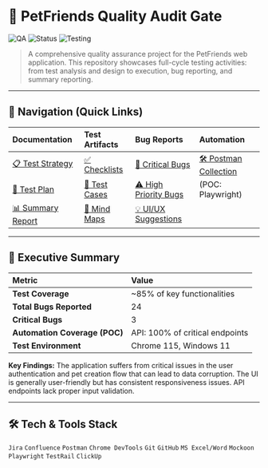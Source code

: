 # 🐾 PetFriends Quality Audit Gate

![QA](https://img.shields.io/badge/Level-Junior%20QA-success?style=for-the-badge&logo=testrail)
![Status](https://img.shields.io/badge/Status-Complete-green?style=for-the-badge)
![Testing](https://img.shields.io/badge/Testing-Manual%20%7C%20API%20%7C%20UI-blue?style=for-the-badge)

> A comprehensive quality assurance project for the PetFriends web application. This repository showcases full-cycle testing activities: from test analysis and design to execution, bug reporting, and summary reporting.

---

## 📖 Navigation (Quick Links)

| **Documentation** | **Test Artifacts** | **Bug Reports** | **Automation** |
| :--- | :--- | :--- | :--- |
| [📋 Test Strategy](1-documentation/Test_Strategy.md) | [✅ Checklists](2-test-design/checklists/) | [🐞 Critical Bugs](3-bug-reports/critical/) | [🛠 Postman Collection](4-automation/postman-collection/) |
| [📅 Test Plan](1-documentation/Test_Plan.md) | [🧪 Test Cases](2-test-design/test-cases/) | [⚠️ High Priority Bugs](3-bug-reports/high/) | (POC: Playwright) |
| [📊 Summary Report](1-documentation/Test_Summary_Report.md) | [🧠 Mind Maps](2-test-design/mind-maps/) | [💡 UI/UX Suggestions](3-bug-reports/ui-ux-suggestions/) | |

---

## 🎯 Executive Summary

| Metric | Value |
| :--- | :--- |
| **Test Coverage** | ~85% of key functionalities |
| **Total Bugs Reported** | 24 |
| **Critical Bugs** | 3 |
| **Automation Coverage (POC)** | API: 100% of critical endpoints |
| **Test Environment** | Chrome 115, Windows 11 |

**Key Findings:** The application suffers from critical issues in the user authentication and pet creation flow that can lead to data corruption. The UI is generally user-friendly but has consistent responsiveness issues. API endpoints lack proper input validation.

---

## 🛠 Tech & Tools Stack

`Jira` `Confluence` `Postman` `Chrome DevTools` `Git` `GitHub` `MS Excel/Word` `Mockoon` `Playwright` `TestRail` `ClickUp`
